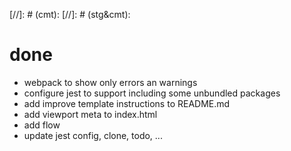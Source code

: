 [//]: # (cmt):
[//]: # (stg&cmt):

# done
+ webpack to show only errors an warnings
+ configure jest to support including some unbundled packages
+ add improve template instructions to README.md
+ add viewport meta to index.html
+ add flow
+ update jest config, clone, todo, ...
